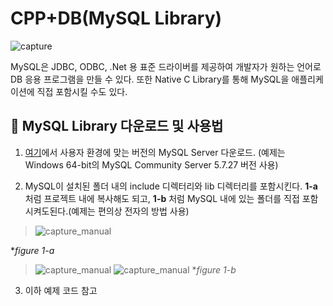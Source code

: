 # CPP+DB(MySQL Library)

  ![capture](https://github.com/kbm0996/-SystemLink-CPPxDB/blob/master/jpg/figure0.png) 

MySQL은 JDBC, ODBC, .Net 용 표준 드라이버를 제공하여 개발자가 원하는 언어로 DB 응용 프로그램을 만들 수 있다. 또한 Native C Library를 통해 MySQL을 애플리케이션에 직접 포함시킬 수도 있다.

## 📑 MySQL Library 다운로드 및 사용법

1. [여기](https://dev.mysql.com/downloads/mysql/)에서 사용자 환경에 맞는 버전의 MySQL Server 다운로드. (예제는 Windows 64-bit의 MySQL Community Server 5.7.27 버전 사용)

2. MySQL이 설치된 폴더 내의 include 디렉터리와 lib 디렉터리를 포함시킨다. **1-a** 처럼 프로젝트 내에 복사해도 되고, **1-b** 처럼 MySQL 내에 있는 폴더를 직접 포함시켜도된다.(예제는 편의상 전자의 방법 사용)

  >![capture_manual](https://github.com/kbm0996/-SystemLink-CPPxDB/blob/master/jpg/mysql1a.png) 
  
  **figure 1-a*
  
   >![capture_manual](https://github.com/kbm0996/-SystemLink-CPPxDB/blob/master/jpg/mysql1b1.png) 
   >![capture_manual](https://github.com/kbm0996/-SystemLink-CPPxDB/blob/master/jpg/mysql1b2.png) 
  **figure 1-b*

3. 이하 예제 코드 참고
